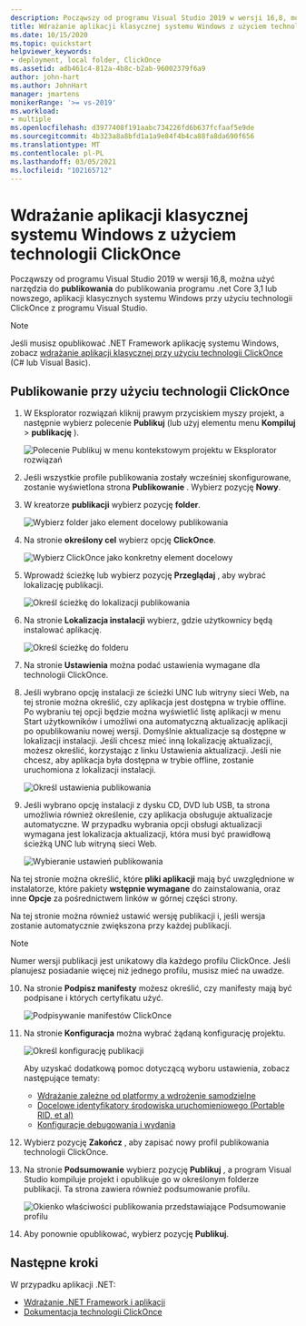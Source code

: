 ```yaml
---
description: Począwszy od programu Visual Studio 2019 w wersji 16,8, można użyć narzędzia do publikowania do publikowania programu .NET Core 3,1 lub nowszego, aplikacji klasycznych systemu Windows przy użyciu technologii ClickOnce z programu Visual Studio.
title: Wdrażanie aplikacji klasycznej systemu Windows z użyciem technologii ClickOnce
ms.date: 10/15/2020
ms.topic: quickstart
helpviewer_keywords:
- deployment, local folder, ClickOnce
ms.assetid: adb461c4-812a-4b8c-b2ab-96002379f6a9
author: john-hart
ms.author: JohnHart
manager: jmartens
monikerRange: '>= vs-2019'
ms.workload:
- multiple
ms.openlocfilehash: d3977408f191aabc734226fd6b637fcfaaf5e9de
ms.sourcegitcommit: 4b323a8a8bfd1a1a9e84f4b4ca88fa8da690f656
ms.translationtype: MT
ms.contentlocale: pl-PL
ms.lasthandoff: 03/05/2021
ms.locfileid: "102165712"
---
```

# <a name="deploy-a-net-windows-desktop-application-using-clickonce"></a>Wdrażanie aplikacji klasycznej systemu Windows z użyciem technologii ClickOnce

Począwszy od programu Visual Studio 2019 w wersji 16,8, można użyć narzędzia do **publikowania** do publikowania programu .net Core 3,1 lub nowszego, aplikacji klasycznych systemu Windows przy użyciu technologii ClickOnce z programu Visual Studio.

> [!NOTE]
> Jeśli musisz opublikować .NET Framework aplikację systemu Windows, zobacz [wdrażanie aplikacji klasycznej przy użyciu technologii ClickOnce](how-to-publish-a-clickonce-application-using-the-publish-wizard.md) (C# lub Visual Basic).

## <a name="publishing-with-clickonce"></a>Publikowanie przy użyciu technologii ClickOnce

1. W Eksplorator rozwiązań kliknij prawym przyciskiem myszy projekt, a następnie wybierz polecenie **Publikuj** (lub użyj elementu menu **Kompiluj**  >  **publikację** ).

    ![Polecenie Publikuj w menu kontekstowym projektu w Eksplorator rozwiązań](../deployment/media/quickstart-clickonce-solution-explorer.png "Wybierz pozycję Publikuj")

1. Jeśli wszystkie profile publikowania zostały wcześniej skonfigurowane, zostanie wyświetlona strona **Publikowanie** . Wybierz pozycję **Nowy**.

1. W kreatorze **publikacji** wybierz pozycję **folder**.

    ![Wybierz folder jako element docelowy publikowania](../deployment/media/quickstart-clickonce-publish-folder-category.png "Wybierz folder")

1. Na stronie **określony cel** wybierz opcję **ClickOnce**.

    ![Wybierz ClickOnce jako konkretny element docelowy](../deployment/media/quickstart-clickonce-publish-folder-target.png "Wybierz ClickOnce")

1. Wprowadź ścieżkę lub wybierz pozycję **Przeglądaj** , aby wybrać lokalizację publikacji.

    ![Określ ścieżkę do lokalizacji publikowania](../deployment/media/quickstart-clickonce-publish-location.png "Wprowadź ścieżkę")

1. Na stronie **Lokalizacja instalacji** wybierz, gdzie użytkownicy będą instalować aplikację.

    ![Określ ścieżkę do folderu](../deployment/media/quickstart-clickonce-install-location.png "Wybierz lokalizację instalacji")

1. Na stronie **Ustawienia** można podać ustawienia wymagane dla technologii ClickOnce.

1. Jeśli wybrano opcję instalacji ze ścieżki UNC lub witryny sieci Web, na tej stronie można określić, czy aplikacja jest dostępna w trybie offline. Po wybraniu tej opcji będzie można wyświetlić listę aplikacji w menu Start użytkowników i umożliwi ona automatyczną aktualizację aplikacji po opublikowaniu nowej wersji. Domyślnie aktualizacje są dostępne w lokalizacji instalacji.  Jeśli chcesz mieć inną lokalizację aktualizacji, możesz określić, korzystając z linku Ustawienia aktualizacji. Jeśli nie chcesz, aby aplikacja była dostępna w trybie offline, zostanie uruchomiona z lokalizacji instalacji.

    ![Określ ustawienia publikowania](../deployment/media/quickstart-clickonce-unc-settings.png "Wybieranie ustawień publikowania")

1. Jeśli wybrano opcję instalacji z dysku CD, DVD lub USB, ta strona umożliwia również określenie, czy aplikacja obsługuje aktualizacje automatyczne. W przypadku wybrania opcji obsługi aktualizacji wymagana jest lokalizacja aktualizacji, która musi być prawidłową ścieżką UNC lub witryną sieci Web.

    ![Wybieranie ustawień publikowania](../deployment/media/quickstart-clickonce-settings.png "Wybieranie ustawień publikowania")

Na tej stronie można określić, które **pliki aplikacji** mają być uwzględnione w instalatorze, które pakiety **wstępnie wymagane** do zainstalowania, oraz inne **Opcje** za pośrednictwem linków w górnej części strony.

Na tej stronie można również ustawić wersję publikacji i, jeśli wersja zostanie automatycznie zwiększona przy każdej publikacji.

> [!NOTE]
> Numer wersji publikacji jest unikatowy dla każdego profilu ClickOnce. Jeśli planujesz posiadanie więcej niż jednego profilu, musisz mieć na uwadze.

10. Na stronie **Podpisz manifesty** możesz określić, czy manifesty mają być podpisane i których certyfikatu użyć.

    ![Podpisywanie manifestów ClickOnce](../deployment/media/quickstart-clickonce-sign-manifests.png)

1. Na stronie **Konfiguracja** można wybrać żądaną konfigurację projektu.

     ![Określ konfigurację publikacji](../deployment/media/quickstart-clickonce-configuration.png)

    Aby uzyskać dodatkową pomoc dotyczącą wyboru ustawienia, zobacz następujące tematy:

    - [Wdrażanie zależne od platformy a wdrożenie samodzielne](/dotnet/core/deploying/)
    - [Docelowe identyfikatory środowiska uruchomieniowego (Portable RID, et al)](/dotnet/core/rid-catalog)
    - [Konfiguracje debugowania i wydania](../ide/understanding-build-configurations.md)

1. Wybierz pozycję **Zakończ** , aby zapisać nowy profil publikowania technologii ClickOnce.

1. Na stronie **Podsumowanie** wybierz pozycję **Publikuj** , a program Visual Studio kompiluje projekt i opublikuje go w określonym folderze publikacji. Ta strona zawiera również podsumowanie profilu.

    ![Okienko właściwości publikowania przedstawiające Podsumowanie profilu](../deployment/media/quickstart-clickonce-summary.png)

1. Aby ponownie opublikować, wybierz pozycję **Publikuj**.

## <a name="next-steps"></a>Następne kroki

W przypadku aplikacji .NET:

- [Wdrażanie .NET Framework i aplikacji](/dotnet/framework/deployment/)
- [Dokumentacja technologii ClickOnce](clickonce-reference.md)
